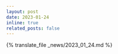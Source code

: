 ```yaml
---
layout: post
date: 2023-01-24
inline: true
related_posts: false
---
```


{% translate_file _news/2023_01_24.md %}

